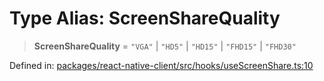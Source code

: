 # Type Alias: ScreenShareQuality

> **ScreenShareQuality** = `"VGA"` \| `"HD5"` \| `"HD15"` \| `"FHD15"` \| `"FHD30"`

Defined in: [packages/react-native-client/src/hooks/useScreenShare.ts:10](https://github.com/fishjam-cloud/mobile-client-sdk/blob/76d05a6e62b137b02043a8a00ca762ff218a64b5/packages/react-native-client/src/hooks/useScreenShare.ts#L10)

